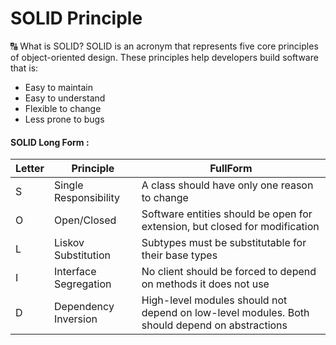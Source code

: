
# SOLID Principle
🔠 What is SOLID?
SOLID is an acronym that represents five core principles of object-oriented design. These principles help developers build software that is:

- Easy to maintain
- Easy to understand
- Flexible to change
- Less prone to bugs
#### SOLID Long Form : 
| Letter | Principle             | FullForm                          |
|--------|-----------------------|-----------------------------------|
| S      | Single Responsibility | A class should have only one reason to change |
| O      | Open/Closed           | Software entities should be open for extension, but closed for modification |
| L      | Liskov Substitution   | Subtypes must be substitutable for their base types |
| I      | Interface Segregation | No client should be forced to depend on methods it does not use |
| D      | Dependency Inversion  | High-level modules should not depend on low-level modules. Both should depend on abstractions |
